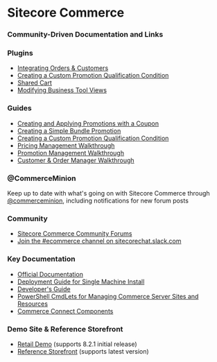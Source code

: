 # Sitecore Commerce
### Community-Driven Documentation and Links

### Plugins

- [Integrating Orders & Customers](https://websterian.com/2017/06/08/sitecore-commerce-erp-integration-an-approach-part-1-integrating-orders-and-customers/)
- [Creating a Custom Promotion Qualification Condition](https://commerceservertips.com/creating-condition-for-commerce-engine/)
- [Shared Cart](https://github.com/heardk/commerce-plugins)
- [Modifying Business Tool Views](https://websterian.com/2017/06/13/sitecore-commerce-erp-integration-an-approach-part-2-modifying-the-business-tools-views/)

### Guides

- [Creating and Applying Promotions with a Coupon](https://websterian.com/2017/06/06/sitecore-commerce-pricing-creating-and-applying-promotions-with-a-coupon-video/)
- [Creating a Simple Bundle Promotion](https://websterian.com/2017/06/06/sitecore-commerce-pricing-creating-a-simple-bundle-promotion-video/)
- [Creating a Custom Promotion Qualification Condition](https://commerceservertips.com/creating-condition-for-commerce-engine/)
- [Pricing Management Walkthrough](http://commercesdn.sitecore.net/SitecoreCommerce/UsersGuide/en-us/index.html#Concepts/c_M_PricingManagementWalkthrough.html)
- [Promotion Management Walkthrough](http://commercesdn.sitecore.net/SitecoreCommerce/UsersGuide/en-us/index.html#Concepts/c_M_PromotionManagementWalkthrough.html)
- [Customer & Order Manager Walkthrough](http://commercesdn.sitecore.net/SitecoreCommerce/UsersGuide/en-us/index.html#Concepts/c_M_CustomerOrderManagementWalkthrough.html)

### @CommerceMinion

Keep up to date with what's going on with Sitecore Commerce through [@commerceminion](https://twitter.com/commerceminion), including notifications for new forum posts

### Community

- [Sitecore Commerce Community Forums](https://community.sitecore.net/developers/f/6)
- [Join the #ecommerce channel on sitecorechat.slack.com](https://sitecorechat.slack.com/)

### Key Documentation

- [Official Documentation](https://doc.sitecore.net/sitecore_commerce)
- [Deployment Guide for Single Machine Install](http://commercesdn.sitecore.net/SitecoreCommerce/DeploymentGuide/en-us/index.html)
- [Developer's Guide](https://doc.sitecore.net/~/media/25566BB479844DB186DBEF2864246639.ashx)
- [PowerShell CmdLets for Managing Commerce Server Sites and Resources](http://commercesdn.sitecore.net/SCpbCS82/SitecoreCommerceGettingStarted/en-us/#DeploymentGuide/c_PowerShellCmdLets.html)
- [Commerce Connect Components](https://doc.sitecore.net/sitecore_commerce/commerce_connect_components?roles=all)

### Demo Site & Reference Storefront

- [Retail Demo](https://github.com/Sitecore/Sitecore.Demo.Retail) (supports 8.2.1 initial release)
- [Reference Storefront](https://github.com/Sitecore/Reference-Storefront) (supports latest version)
